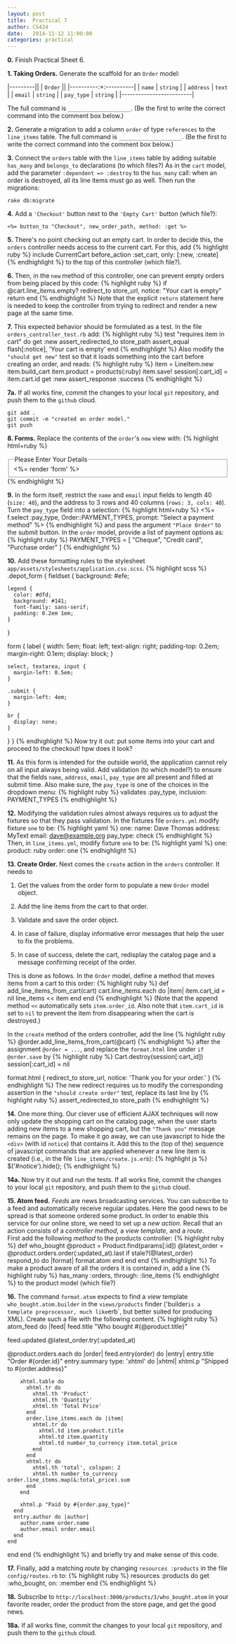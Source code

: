 ```yaml
---
layout: post
title:  Practical 7
author: CS424
date:   2014-11-12 11:00:00
categories: practical
---
```


**0.**
Finish Practical Sheet 6.  

**1. Taking Orders.**
Generate the scaffold for an `Order` model:

|---------||
| `Order` ||
|----------:+:----------|
|     `name` | `string` |
|  `address` | `text`   |
|    `email` | `string` |
| `pay_type` | `string` |
|-------------------------|


The full command is `____________________`.
(Be the first to write the correct command into the comment box below.)

**2.**
Generate a migration to add a column `order` of type `references`
to the `line_items` table.
The full command is `____________________`.
(Be the first to write the correct command into the comment box below.)

**3.**
Connect the `orders` table with the `line_items` table by
adding suitable `has_many` and `belongs_to` declarations (to which files?)
As in the `cart` model, add the parameter `:dependent => :destroy` to the `has_many` call:
when an order is destroyed, all its line items must go as well.
Then run the migrations:

    rake db:migrate

**4.**
Add a `'Checkout'` button next to the `'Empty Cart'` button (which file?):

    <%= button_to "Checkout", new_order_path, method: :get %>

**5.** There's no point checking out an empty cart.  In order to
decide this, the `orders` controller needs access to the current cart. 
For this, add
{% highlight ruby %}
include CurrentCart
before_action :set_cart, only: [:new, :create]
{% endhighlight %}
to the top of this controller (which file?).


**6.**
Then, in  the `new` method of this controller, one can prevent  empty orders from being placed by this code:
{% highlight ruby %}
if @cart.line_items.empty?
  redirect_to store_url, notice: "Your cart is empty"
  return
end
{% endhighlight %}
Note that the explicit `return` statement here is needed to keep the controller
from trying to redirect and render a new page at the same time.

**7.** This expected behavior should be formulated as a test.  In the
file `orders_controller_test.rb` add:
{% highlight ruby %}
test "requires item in cart" do
  get :new
  assert_redirected_to store_path
  assert_equal flash[:notice], 'Your cart is empty'
end
{% endhighlight %}
Also modify the `"should get new"` test so that it loads something into the cart before creating an order, and reads:
{% highlight ruby %}
item = LineItem.new
item.build_cart
item.product = products(:ruby)
item.save!
session[:cart_id] = item.cart.id
get :new
assert_response :success
{% endhighlight %}

**7a.** If all works fine, commit the changes to your local `git`
repository, and push them to the `github` cloud.

    git add .
    git commit -m "created an order model."
    git push


**8. Forms.**
Replace the contents of the `order`'s `new` view with:
{% highlight html+ruby %}
<div class="depot_form">
  <fieldset>
    <legend>Please Enter Your Details</legend>
    <%= render 'form' %>
  </fieldset>
</div>
{% endhighlight %}

**9.**
In the form itself, restrict the `name` and `email` input fields to
length 40 (`size: 40`), and the address to 3 rows and 40
columns (`rows: 3, cols: 40`).  Turn the `pay_type` field into a selection:
{% highlight html+ruby %}
    <%= f.select :pay_type, Order::PAYMENT_TYPES, 
                  prompt: "Select a payment method" %>
{% endhighlight %}
and pass the argument `"Place Order"` to the submit button.
In the `order` model, provide a list of payment options as:
{% highlight ruby %}
PAYMENT_TYPES = [ "Cheque", "Credit card", "Purchase order" ]
{% endhighlight %}

**10.** Add these formatting rules to the stylesheet
`app/assets/stylesheets/application.css.scss`.
{% highlight scss %}
.depot_form {
  fieldset {
    background: #efe;

    legend {
      color: #dfd;
      background: #141;
      font-family: sans-serif;
      padding: 0.2em 1em;
    }
  }

  form {
    label {
      width: 5em;
      float: left;
      text-align: right;
      padding-top: 0.2em;
      margin-right: 0.1em;
      display: block;
    }

    select, textarea, input {
      margin-left: 0.5em;
    }

    .submit {
      margin-left: 4em;
    }

    br {
      display: none;
    }
  }
}
{% endhighlight %}
Now try it out: put some items into your cart and proceed to the checkout!
hpw does it look?


**11.** As this form is intended for the outside world, the application
cannot rely on all input always being valid.
Add validation (to which model?) to ensure that the fields `name`, `address`, `email`, `pay_type` are all present and filled at submit time.
Also make sure, the `pay_type` is one of the choices in the dropdown menu:
{% highlight ruby %}
validates :pay_type, inclusion: PAYMENT_TYPES
{% endhighlight %}

**12.** Modifying the validation rules almost always requires us to 
adjust the fixtures so that they pass validation.  In the fixtures file
`orders.yml` modify fixture `one` to be:
{% highlight yaml %}
one:
  name: Dave Thomas
  address: MyText
  email: dave@example.org
  pay_type: check
{% endhighlight %}
Then, in `line_items.yml`, modify fixture `one` to be: 
{% highlight yaml %}
one:
  product: ruby
  order: one
{% endhighlight %}

**13. Create Order.**
Next comes the `create` action in the `orders` controller.  It needs to

1. Get the values from the order form to populate a new `Order` model object.

1. Add the line items from the cart to that order.

1. Validate and save the order object.  

1. In case of failure, display
informative error messages that help the user to fix the problems.

1. In case of success, delete the cart, redisplay the catalog page and
a message confirming receipt of the order.

This is done as follows. 
In the `Order` model, define a method that moves items from a cart to this order:
{% highlight ruby %}
def add_line_items_from_cart(cart)
  cart.line_items.each do |item|
    item.cart_id = nil
    line_items << item
  end
end
{% endhighlight %}
(Note that the append method `<<` automatically sets
`item.order_id`.   Also note that `item.cart_id` is set to `nil`
to prevent the item from disappearing when the cart is destroyed.)

In the `create` method of the orders controller,
add the line
{% highlight ruby %}
@order.add_line_items_from_cart(@cart)
{% endhighlight %}
after the assignment `@order = ...`,
and replace the `format.html` line under `if @order.save` by
{% highlight ruby %}
Cart.destroy(session[:cart_id])
session[:cart_id] = nil

format.html { 
  redirect_to store_url, notice: 'Thank you for your order.'
}
{% endhighlight %}
The new redirect requires us to modify the corresponding assertion
in the `"should create order"` test, replace its last line by
{% highlight ruby %}
assert_redirected_to store_path
{% endhighlight %}

**14.** One more thing.  Our clever use of efficient AJAX techniques
will now only update the shopping cart on the catalog page, when the user
starts adding new items to a new shopping cart, but the `"Thank you"` message
remains on the page.  To make it go away, we can use javascript to
hide the `<div>` (with id `notice`) that contains it.  Add this to the
(top of the) sequence of javascript commands that are applied
whenever a new line item is created (i.e., in the file `line_items/create.js.erb`):
{% highlight js %}
$('#notice').hide();
{% endhighlight %}


**14a.** Now try it out and run the tests.  If all works fine, commit
the changes to your local `git` repository, and push them to the
`github` cloud.

**15. Atom feed.**
_Feeds_ are news broadcasting services.
You can subscribe to a feed and automatically receive regular updates.
Here the good news to be spread is that someone ordered some product.
In order to enable this service for our online store, we need to
set up a _new action_.  Recall that an action consists of 
a _controller method_, a _view template_, and a _route_.  
First add the following _method_ to the products controller:
{% highlight ruby %}
def who_bought
  @product = Product.find(params[:id])
  @latest_order = @product.orders.order(:updated_at).last
  if stale?(@latest_order)  
    respond_to do |format|
      format.atom
    end
  end
end
{% endhighlight %}
To make a product aware of all the orders it is contained in, 
add a line
{% highlight ruby %}
has_many :orders, through: :line_items
{% endhighlight %}
to the product model (which file?)

**16.** 
The command `format.atom` expects to find a _view_ template
`who_bought.atom.builder`  in the `views/products` finder
('builder` is a template preprocessor, much like `erb`, but better suited for
producing XML).
Create such a file with the following content.
{% highlight ruby %}
atom_feed do |feed|
  feed.title "Who bought #{@product.title}"

  feed.updated @latest_order.try(:updated_at)

  @product.orders.each do |order|
    feed.entry(order) do |entry|
      entry.title "Order #{order.id}"
      entry.summary type: 'xhtml' do |xhtml|
        xhtml.p "Shipped to #{order.address}"

        xhtml.table do
          xhtml.tr do
            xhtml.th 'Product'
            xhtml.th 'Quantity'
            xhtml.th 'Total Price'
          end
          order.line_items.each do |item|
            xhtml.tr do
              xhtml.td item.product.title
              xhtml.td item.quantity
              xhtml.td number_to_currency item.total_price
            end
          end
          xhtml.tr do
            xhtml.th 'total', colspan: 2
            xhtml.th number_to_currency order.line_items.map(&:total_price).sum
          end
        end

        xhtml.p "Paid by #{order.pay_type}"
      end
      entry.author do |author|
        author.name order.name
        author.email order.email
      end
    end
  end
end
{% endhighlight %}
and briefly try and make sense of this code.

**17.**  Finally, add a matching _route_ by changing
`resources :products` in the file `config/routes.rb` to:
{% highlight ruby %}
resources :products do
  get :who_bought, on: :member
end
{% endhighlight %}

**18.**  Subscribe to `http://localhost:3000/products/3/who_bought.atom` in your favorite reader, order the product from the store page, and get the good news.

**18a.** If all works fine, commit the changes to your local `git`
repository, and push them to the `github` cloud.

